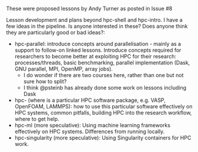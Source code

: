 These were proposed lessons by Andy Turner as posted in Issue #8

Lesson development and plans beyond hpc-shell and hpc-intro. I have a few ideas in the pipeline. Is anyone interested in these? Does anyone think they are particularly good or bad ideas?:

* hpc-parallel: introduce concepts around parallelisation - mainly as a support to follow-on linked lessons. Introduce concepts required for researchers to become better at exploiting HPC for their research: processes/threads, basic benchmarking, parallel implementation (Dask, GNU parallel, MPI, OpenMP, array jobs).
   - I do wonder if there are two courses here, rather than one but not sure how to split?
   - I think @psteinb has already done some work on lessons including Dask
* hpc- (where is a particular HPC software package, e.g. VASP, OpenFOAM, LAMMPS): how to use this particular software effectively on HPC systems, common pitfalls, building HPC into the research workflow, where to get help.
* hpc-ml (more speculative): Using machine learning frameworks effectively on HPC systems. Differences from running locally.
* hpc-singularity (more speculative): Using Singularity containers for HPC work.
